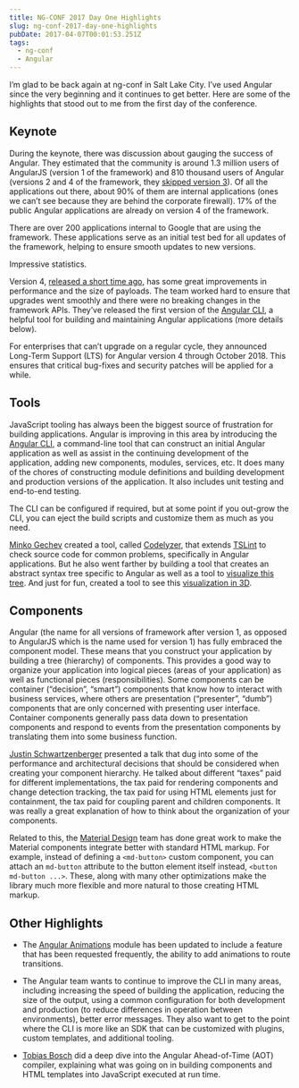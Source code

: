 ```yaml
---
title: NG-CONF 2017 Day One Highlights
slug: ng-conf-2017-day-one-highlights
pubDate: 2017-04-07T00:01:53.251Z
tags:
  - ng-conf
  - Angular
---
```


I’m glad to be back again at ng-conf in Salt Lake City. I’ve used Angular since the very beginning and it continues to get better. Here are some of the highlights that stood out to me from the first day of the conference.

## Keynote

During the keynote, there was discussion about gauging the success of Angular. They estimated that the community is around 1.3 million users of AngularJS (version 1 of the framework) and 810 thousand users of Angular (versions 2 and 4 of the framework, they [skipped version 3](http://angularjs.blogspot.com/2016/12/ok-let-me-explain-its-going-to-be.html)). Of all the applications out there, about 90% of them are internal applications (ones we can’t see because they are behind the corporate firewall). 17% of the public Angular applications are already on version 4 of the framework.

There are over 200 applications internal to Google that are using the framework. These applications serve as an initial test bed for all updates of the framework, helping to ensure smooth updates to new versions.

Impressive statistics.

Version 4, [released a short time ago](https://github.com/angular/angular/blob/master/CHANGELOG.md#400-invisible-makeover-2017-03-23), has some great improvements in performance and the size of payloads. The team worked hard to ensure that upgrades went smoothly and there were no breaking changes in the framework APIs. They’ve released the first version of the [Angular CLI](https://cli.angular.io/), a helpful tool for building and maintaining Angular applications (more details below).

For enterprises that can’t upgrade on a regular cycle, they announced Long-Term Support (LTS) for Angular version 4 through October 2018. This ensures that critical bug-fixes and security patches will be applied for a while.

## Tools

JavaScript tooling has always been the biggest source of frustration for building applications. Angular is improving in this area by introducing the [Angular CLI](https://cli.angular.io/), a command-line tool that can construct an initial Angular application as well as assist in the continuing development of the application, adding new components, modules, services, etc. It does many of the chores of constructing module definitions and building development and production versions of the application. It also includes unit testing and end-to-end testing.

The CLI can be configured if required, but at some point if you out-grow the CLI, you can eject the build scripts and customize them as much as you need.

[Minko Gechev](https://twitter.com/mgechev) created a tool, called [Codelyzer](http://codelyzer.com/), that extends [TSLint](https://palantir.github.io/tslint/) to check source code for common problems, specifically in Angular applications. But he also went farther by building a tool that creates an abstract syntax tree specific to Angular as well as a tool to [visualize this tree](https://github.com/mgechev/ngrev). And just for fun, created a tool to see this [visualization in 3D](https://github.com/mgechev/ngworld).

## Components

Angular (the name for all versions of framework after version 1, as opposed to AngularJS which is the name used for version 1) has fully embraced the component model. These means that you construct your application by building a tree (hierarchy) of components. This provides a good way to organize your application into logical pieces (areas of your application) as well as functional pieces (responsibilities). Some components can be container (“decision”, “smart”) components that know how to interact with business services, where others are presentation (“presenter”, “dumb”) components that are only concerned with presenting user interface. Container components generally pass data down to presentation components and respond to events from the presentation components by translating them into some business function.

[Justin Schwartzenberger](https://twitter.com/schwarty) presented a talk that dug into some of the performance and architectural decisions that should be considered when creating your component hierarchy. He talked about different “taxes” paid for different implementations, the tax paid for rendering components and change detection tracking, the tax paid for using HTML elements just for containment, the tax paid for coupling parent and children components. It was really a great explanation of how to think about the organization of your components.

Related to this, the [Material Design](https://material.angular.io/) team has done great work to make the Material components integrate better with standard HTML markup. For example, instead of defining a `<md-button>` custom component, you can attach an `md-button` attribute to the button element itself instead, `<button md-button ...>`. These, along with many other optimizations make the library much more flexible and more natural to those creating HTML markup.

## Other Highlights

- The [Angular Animations](https://angular.io/docs/ts/latest/guide/animations.html) module has been updated to include a feature that has been requested frequently, the ability to add animations to route transitions.

- The Angular team wants to continue to improve the CLI in many areas, including increasing the speed of building the application, reducing the size of the output, using a common configuration for both development and production (to reduce differences in operation between environments), better error messages. They also want to get to the point where the CLI is more like an SDK that can be customized with plugins, custom templates, and additional tooling.

- [Tobias Bosch](https://twitter.com/tbosch1009) did a deep dive into the Angular Ahead-of-Time (AOT) compiler, explaining what was going on in building components and HTML templates into JavaScript executed at run time.
